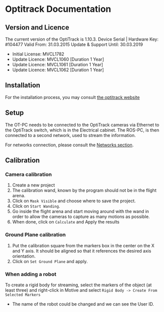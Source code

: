 # Optitrack Documentation

## Version and Licence
The current version of the OptiTrack is 1.10.3.
Device Serial | Hardware Key: #104477
Valid From: 31.03.2015
Update & Support Until: 30.03.2019

* Initial License: MVCL1782
* Update Licence: MVCL1060 [Duration 1 Year]
* Update Licence: MVCL1061 [Duration 1 Year]
* Update Licence: MVCL1062 [Duration 1 Year]

## Installation
For the installation process, you may consult [the optitrack website](https://v22.wiki.optitrack.com/index.php?title=Installation_and_Activation)

## Setup
The OT-PC needs to be connected to the OptiTrack cameras via Ethernet to the OptiTrack switch, which is in the Electrical cabinet. The ROS-PC, is then connected to a second network, used to stream the information.

For networks connection, please consult the [Networks section](/docs/aerolabNetworks).

##  Calibration
### **Camera calibration**
1. Create a new project
2. The calibration wand, known by the program should not be in the flight arena.
3. Click on `Mask Visible` and choose where to save the project.
4. Click on `Start Wanding`.
5. Go inside the flight arena and start moving around with the wand in order to allow the cameras to capture as many motions as possible.
6. When done, click on `Calculate` and Apply the results

### **Ground Plane calibration**
1. Put the calibration square from the markers box in the center on the X and Y axis. It should be aligned so that it references the desired axis orientation.
2. Click on `Set Ground Plane` and apply.

### **When adding a robot**
To create a rigid body for streaming, select the markers of the object (at least three) and right-click in Motive and select `Rigid Body -> Create From Selected Markers`
- The name of the robot could be changed and we can see the User ID.





